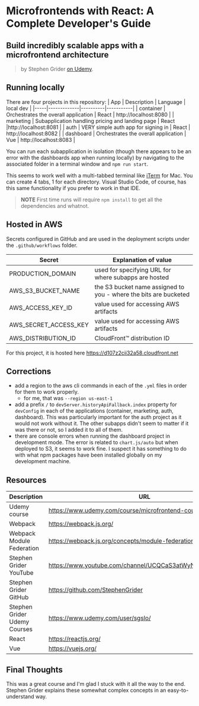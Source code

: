 # Microfrontends with React: A Complete Developer's Guide

## Build incredibly scalable apps with a microfrontend architecture

> by Stephen Grider [on Udemy](https://www.udemy.com/course/microfrontend-course/).

## Running locally

There are four projects in this repository:
| App | Description | Language | local dev |
|-----|-------------|----------|-----------|
| container | Orchestrates the overall application | React | http://localhost:8080 |
| marketing | Subapplication handling pricing and landing page | React |http://localhost:8081 |
| auth | VERY simple auth app for signing in | React | http://localhost:8082 |
| dashboard | Orchestrates the overall application | Vue | http://localhost:8083 |

You can run each subapplication in isolation (though there appears to be an error with the dashboards app when running locally) by navigating to the associated folder in a terminal window and `npm run start`. 

This seems to work well with a multi-tabbed terminal like [iTerm](https://iterm2.com/) for Mac. You can create 4 tabs, 1 for each directory. Visual Studio Code, of course, has this same functionality if you prefer to work in that IDE.

> **NOTE** First time runs will require `npm install` to get all the dependencies and whatnot.

## Hosted in AWS

Secrets configured in GitHub and are used in the deployment scripts under the `.github/workflows` folder.

| Secret | Explanation of value |
|--------|----------------------|
| PRODUCTION_DOMAIN | used for specifying URL for where subapps are hosted |
| AWS_S3_BUCKET_NAME | the S3 bucket name assigned to you - where the bits are bucketed |
| AWS_ACCESS_KEY_ID | value used for accessing AWS artifacts |
| AWS_SECRET_ACCESS_KEY | value used for accessing AWS artifacts |
| AWS_DISTRIBUTION_ID | CloudFront™ distribution ID |

For this project, it is hosted here https://d107z2cii32a58.cloudfront.net

## Corrections

* add a region to the aws cli commands in each of the `.yml` files in order for them to work properly.
  * for me, that was `--region us-east-1`
* add a prefix `/` to `devServer.historyApiFallback.index` property for `devConfig` in each of the applications (container, marketing, auth, dashboard). This was particularly important for the auth project as it would not work without it. The other subapps didn't seem to matter if it was there or not, so I added it to all of them.
* there are console errors when running the dashboard project in development mode. The error is related to `chart.js/auto` but when deployed to S3, it seems to work fine. I suspect it has something to do with what npm packages have been installed globally on my development machine.

## Resources

| Description | URL |
|-------------|-----|
| Udemy course | https://www.udemy.com/course/microfrontend-course/ |
| Webpack | https://webpack.js.org/ |
| Webpack Module Federation | https://webpack.js.org/concepts/module-federation/ |
| Stephen Grider YouTube | https://www.youtube.com/channel/UCQCaS3atWyNHEy5PkDXdpNg |
| Stephen Grider GitHub | https://github.com/StephenGrider |
| Stephen Grider Udemy Courses | https://www.udemy.com/user/sgslo/ |
| React | https://reactjs.org/ |
| Vue | https://vuejs.org/ |  

## Final Thoughts

This was a great course and I'm glad I stuck with it all the way to the end. Stephen Grider explains these somewhat complex concepts in an easy-to-understand way. 
